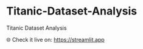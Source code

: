 # Titanic-Dataset-Analysis
Titanic Dataset Analysis

🌐 Check it live on: <a href="">https://streamlit.app</a>
